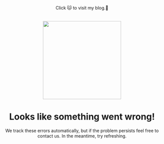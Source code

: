 
<div align="center">
  Click 🐱 to visit my blog.🤫
  <br />
  <br />
  <br />
  
  
  <a href="https://blog.j3n5en.com">
    <img width="250" height="250" src="https://i.loli.net/2020/07/13/fcvXem3bxpgID8O.png" />
  </a>
</div>



<h1 align="center">Looks like something went wrong!</h1>
<p align="center">We track these errors automatically, but if the problem persists feel free to contact us. In the meantime, try refreshing.</p>
